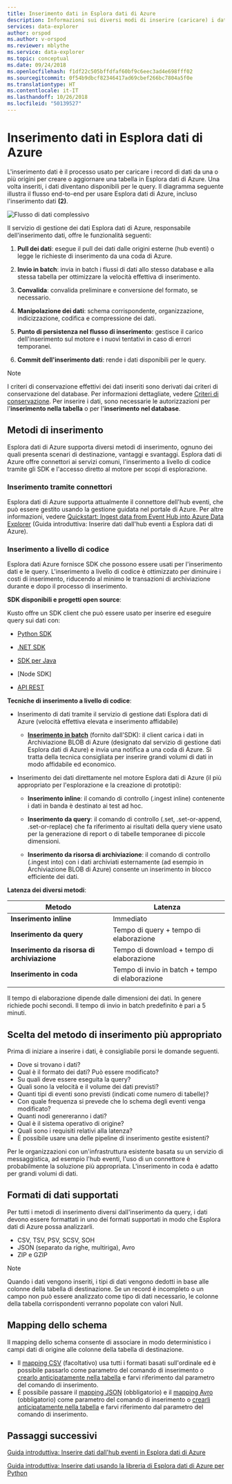 ```yaml
---
title: Inserimento dati in Esplora dati di Azure
description: Informazioni sui diversi modi di inserire (caricare) i dati in Esplora dati di Azure
services: data-explorer
author: orspod
ms.author: v-orspod
ms.reviewer: mblythe
ms.service: data-explorer
ms.topic: conceptual
ms.date: 09/24/2018
ms.openlocfilehash: f1df22c505bffdfaf60bf9c6eec3ad4e698fff02
ms.sourcegitcommit: 0f54b9dbcf82346417ad69cbef266bc7804a5f0e
ms.translationtype: HT
ms.contentlocale: it-IT
ms.lasthandoff: 10/26/2018
ms.locfileid: "50139527"
---
```

# <a name="azure-data-explorer-data-ingestion"></a>Inserimento dati in Esplora dati di Azure

L'inserimento dati è il processo usato per caricare i record di dati da una o più origini per creare o aggiornare una tabella in Esplora dati di Azure. Una volta inseriti, i dati diventano disponibili per le query. Il diagramma seguente illustra il flusso end-to-end per usare Esplora dati di Azure, incluso l'inserimento dati **(2)**.

![Flusso di dati complessivo](media/ingest-data-overview/overall-data-flow.png)

Il servizio di gestione dei dati Esplora dati di Azure, responsabile dell'inserimento dati, offre le funzionalità seguenti:

1. **Pull dei dati**: esegue il pull dei dati dalle origini esterne (hub eventi) o legge le richieste di inserimento da una coda di Azure.

1. **Invio in batch**: invia in batch i flussi di dati allo stesso database e alla stessa tabella per ottimizzare la velocità effettiva di inserimento.

1. **Convalida**: convalida preliminare e conversione del formato, se necessario.

1. **Manipolazione dei dati**: schema corrispondente, organizzazione, indicizzazione, codifica e compressione dei dati.

1. **Punto di persistenza nel flusso di inserimento**: gestisce il carico dell'inserimento sul motore e i nuovi tentativi in caso di errori temporanei.

1. **Commit dell'inserimento dati**: rende i dati disponibili per le query.

> [!NOTE]
> I criteri di conservazione effettivi dei dati inseriti sono derivati dai criteri di conservazione del database. Per informazioni dettagliate, vedere [Criteri di conservazione](https://docs.microsoft.com/azure/kusto/concepts/retentionpolicy). Per inserire i dati, sono necessarie le autorizzazioni per l'**inserimento nella tabella** o per l'**inserimento nel database**.

## <a name="ingestion-methods"></a>Metodi di inserimento

Esplora dati di Azure supporta diversi metodi di inserimento, ognuno dei quali presenta scenari di destinazione, vantaggi e svantaggi. Esplora dati di Azure offre connettori ai servizi comuni, l'inserimento a livello di codice tramite gli SDK e l'accesso diretto al motore per scopi di esplorazione.

### <a name="ingestion-using-connectors"></a>Inserimento tramite connettori

Esplora dati di Azure supporta attualmente il connettore dell'hub eventi, che può essere gestito usando la gestione guidata nel portale di Azure. Per altre informazioni, vedere [Quickstart: Ingest data from Event Hub into Azure Data Explorer](ingest-data-event-hub.md) (Guida introduttiva: Inserire dati dall'hub eventi a Esplora dati di Azure).

### <a name="programmatic-ingestion"></a>Inserimento a livello di codice

Esplora dati Azure fornisce SDK che possono essere usati per l'inserimento dati e le query. L'inserimento a livello di codice è ottimizzato per diminuire i costi di inserimento, riducendo al minimo le transazioni di archiviazione durante e dopo il processo di inserimento.

**SDK disponibili e progetti open source**:

Kusto offre un SDK client che può essere usato per inserire ed eseguire query sui dati con:

* [Python SDK](https://docs.microsoft.com/azure/kusto/api/python/kusto-python-client-library)

* [.NET SDK](https://docs.microsoft.com/azure/kusto/api/netfx/about-the-sdk)

* [SDK per Java](https://docs.microsoft.com/azure/kusto/api/java/kusto-java-client-library)

* [Node SDK]

* [API REST](https://docs.microsoft.com/azure/kusto/api/netfx/kusto-ingest-client-rest)

**Tecniche di inserimento a livello di codice**:

* Inserimento di dati tramite il servizio di gestione dati Esplora dati di Azure (velocità effettiva elevata e inserimento affidabile)

  * [**Inserimento in batch**](https://docs.microsoft.com/azure/kusto/api/netfx/kusto-ingest-queued-ingest-sample) (fornito dall'SDK): il client carica i dati in Archiviazione BLOB di Azure (designato dal servizio di gestione dati Esplora dati di Azure) e invia una notifica a una coda di Azure. Si tratta della tecnica consigliata per inserire grandi volumi di dati in modo affidabile ed economico.

* Inserimento dei dati direttamente nel motore Esplora dati di Azure (il più appropriato per l'esplorazione e la creazione di prototipi):

  * **Inserimento inline**: il comando di controllo (.ingest inline) contenente i dati in banda è destinato ai test ad hoc.

  * **Inserimento da query**: il comando di controllo (.set, .set-or-append, .set-or-replace) che fa riferimento ai risultati della query viene usato per la generazione di report o di tabelle temporanee di piccole dimensioni.

  * **Inserimento da risorsa di archiviazione**: il comando di controllo (.ingest into) con i dati archiviati esternamente (ad esempio in Archiviazione BLOB di Azure) consente un inserimento in blocco efficiente dei dati.

**Latenza dei diversi metodi**:

| Metodo | Latenza |
| --- | --- |
| **Inserimento inline** | Immediato |
| **Inserimento da query** | Tempo di query + tempo di elaborazione |
| **Inserimento da risorsa di archiviazione** | Tempo di download + tempo di elaborazione |
| **Inserimento in coda** | Tempo di invio in batch + tempo di elaborazione |
| |

Il tempo di elaborazione dipende dalle dimensioni dei dati. In genere richiede pochi secondi. Il tempo di invio in batch predefinito è pari a 5 minuti.

## <a name="choosing-the-most-appropriate-ingestion-method"></a>Scelta del metodo di inserimento più appropriato

Prima di iniziare a inserire i dati, è consigliabile porsi le domande seguenti.

* Dove si trovano i dati? 
* Qual è il formato dei dati? Può essere modificato? 
* Su quali deve essere eseguita la query? 
* Quali sono la velocità e il volume dei dati previsti? 
* Quanti tipi di eventi sono previsti (indicati come numero di tabelle)? 
* Con quale frequenza si prevede che lo schema degli eventi venga modificato? 
* Quanti nodi genereranno i dati? 
* Qual è il sistema operativo di origine? 
* Quali sono i requisiti relativi alla latenza? 
* È possibile usare una delle pipeline di inserimento gestite esistenti? 

Per le organizzazioni con un'infrastruttura esistente basata su un servizio di messaggistica, ad esempio l'hub eventi, l'uso di un connettore è probabilmente la soluzione più appropriata. L'inserimento in coda è adatto per grandi volumi di dati.

## <a name="supported-data-formats"></a>Formati di dati supportati

Per tutti i metodi di inserimento diversi dall'inserimento da query, i dati devono essere formattati in uno dei formati supportati in modo che Esplora dati di Azure possa analizzarli.

* CSV, TSV, PSV, SCSV, SOH
* JSON (separato da righe, multiriga), Avro
* ZIP e GZIP 

> [!NOTE]
> Quando i dati vengono inseriti, i tipi di dati vengono dedotti in base alle colonne della tabella di destinazione. Se un record è incompleto o un campo non può essere analizzato come tipo di dati necessario, le colonne della tabella corrispondenti verranno popolate con valori Null.

## <a name="schema-mapping"></a>Mapping dello schema

Il mapping dello schema consente di associare in modo deterministico i campi dati di origine alle colonne della tabella di destinazione.

* Il [mapping CSV](https://docs.microsoft.com/azure/kusto/management/mappings?branch=master#csv-mapping) (facoltativo) usa tutti i formati basati sull'ordinale ed è possibile passarlo come parametro del comando di inserimento o [crearlo anticipatamente nella tabella](https://docs.microsoft.com/azure/kusto/management/tables?branch=master#create-ingestion-mapping) e farvi riferimento dal parametro del comando di inserimento.
* È possibile passare il [mapping JSON](https://docs.microsoft.com/azure/kusto/management/mappings?branch=master#json-mapping) (obbligatorio) e il [mapping Avro](https://docs.microsoft.com/azure/kusto/management/mappings?branch=master#avro-mapping) (obbligatorio) come parametro del comando di inserimento o [crearli anticipatamente nella tabella](https://docs.microsoft.com/azure/kusto/management/tables#create-ingestion-mapping) e farvi riferimento dal parametro del comando di inserimento.

## <a name="next-steps"></a>Passaggi successivi

[Guida introduttiva: Inserire dati dall'hub eventi in Esplora dati di Azure](ingest-data-event-hub.md)

[Guida introduttiva: Inserire dati usando la libreria di Esplora dati di Azure per Python](python-ingest-data.md)


